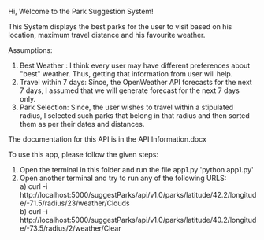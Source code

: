 Hi, Welcome to the Park Suggestion System!

This System displays the best parks for the user to visit based on his location, maximum travel distance and his favourite weather.  

Assumptions:
1) Best Weather : I think every user may have different preferences about "best" weather. Thus, getting that information from user will help.
2) Travel within 7 days: Since, the OpenWeather API forecasts for the next 7 days, I assumed that we will generate forecast for the next 7 days only.
3) Park Selection: Since, the user wishes to travel within a stipulated radius, I selected such parks that belong in that radius and then sorted them as per their dates and distances. 

The documentation for this API is in the API Information.docx

To use this app, please follow the given steps:
1) Open the terminal in this folder and run the file app1.py
	'python app1.py'
2) Open another terminal and try to run any of the following URLS:  
	a)	curl -i http://localhost:5000/suggestParks/api/v1.0/parks/latitude/42.2/longitude/-71.5/radius/23/weather/Clouds  
	b)  curl -i http://localhost:5000/suggestParks/api/v1.0/parks/latitude/40.2/longitude/-73.5/radius/2/weather/Clear